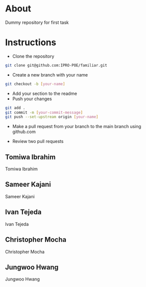 # About
Dummy repository for first task

# Instructions
- Clone the repository 
```bash
git clone git@github.com:IPRO-POE/familiar.git
```
- Create a new branch with your name
```bash
git checkout -b [your-name]
```
- Add your section to the readme
- Push your changes 
```bash
git add .
git commit -m [your-commit-message]
git push --set-upstream origin [your-name]
```
- Make a pull request from your branch to the main branch using github.com 

- Review two pull requests

## Tomiwa Ibrahim
Tomiwa Ibrahim

## Sameer Kajani
Sameer Kajani

## Ivan Tejeda
Ivan Tejeda

## Christopher Mocha
Christopher Mocha

## Jungwoo Hwang
Jungwoo Hwang